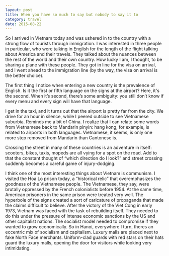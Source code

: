```yaml
---
layout: post
title: When you have so much to say but nobody to say it to
category: travel 
date: 2015-08-22
---
```


So I arrived in Vietnam today and was ushered in to the country with a strong flow of tourists through immigration. I was interested in three people in particular, who were talking in English for the length of the flight talking about America and their travels. They talked about the nuances between the rest of the world and their own country. How lucky I am, I thought, to be sharing a plane with these people. They got in line for the visa on arrival, and I went ahead to the immigration line (by the way, the visa on arrival is the better choice).

The first thing I notice when entering a new country is the prevalence of English. Is it the first or fifth language on the signs at the airport? Here, it's the second. When it’s second, there’s some ambiguity: you still don’t know if every menu and every sign will have that language.

I get in the taxi, and it turns out that the airport is pretty far from the city. We drive for an hour in silence, while I peered outside to see Vietnamese suburbia. Reminds me a bit of China. I realize that I can relate some words from Vietnamese back to Mandarin pinyin: hang kong, for example, is related to airports in both languages. Vietnamese, it seems, is only one more step removed from Mandarin than Cantonese is.

Crossing the street in many of these countries is an adventure in itself: scooters, bikes, taxis, mopeds are all vying for a spot on the road. Add to that the constant thought of “which direction do I look?” and street crossing suddenly becomes a careful game of injury-dodging.


I think one of the most interesting things about Vietnam is communism. I visited the Hoa Lo prison today, a “historical relic” that overemphasizes the goodness of the Vietnamese people. The Vietnamese, they say, were brutally oppressed by the French colonialists before 1954. At the same time, American prisoners in the same prison were treated very well. The hyperbole of the signs created a sort of caricature of propaganda that made the claims difficult to believe. After the victory of the Viet Cong in early 1973, Vietnam was faced with the task of rebuilding itself. They needed to do this under the pressure of intense economic sanctions by the US and other capitalist nations. The socialist model needed to compromise if they wanted to grow economically. So in Hanoi, everywhere I turn, theres an eccentric mix of socialism and capitalism. Luxury malls are placed next to fake North Face merchants. Uniform-clad guards with red stars on their hats guard the luxury malls, opening the door for visitors while looking very intimidating. 
